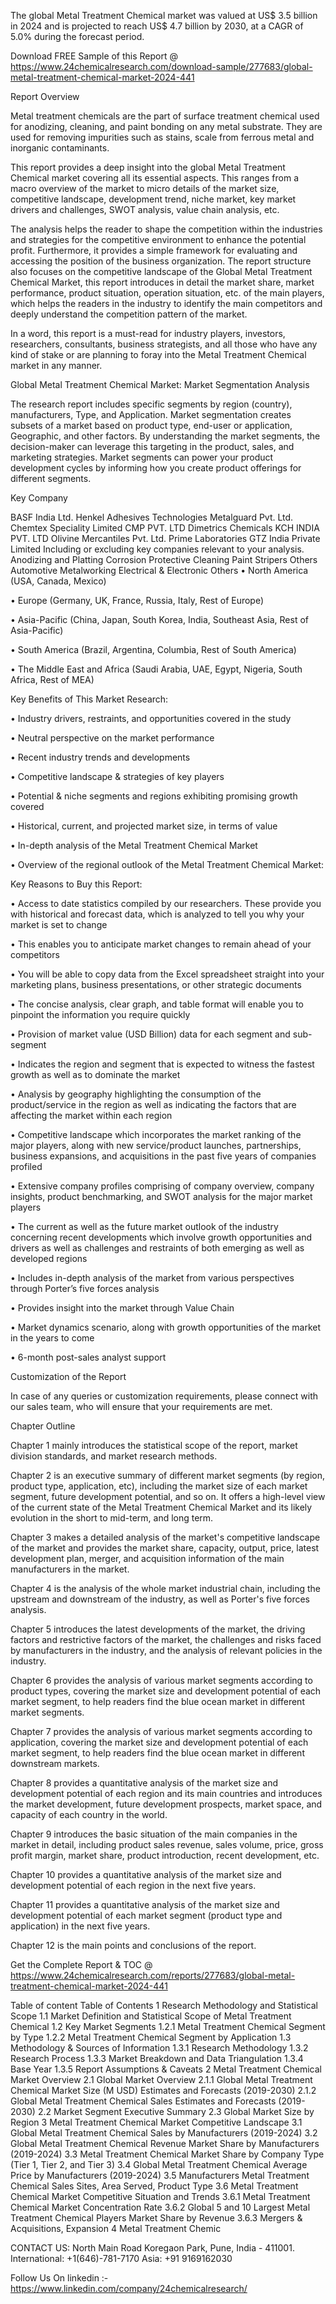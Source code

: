 The global Metal Treatment Chemical market was valued at US$ 3.5 billion in 2024 and is projected to reach US$ 4.7 billion by 2030, at a CAGR of 5.0% during the forecast period.

Download FREE Sample of this Report @ https://www.24chemicalresearch.com/download-sample/277683/global-metal-treatment-chemical-market-2024-441

Report Overview

Metal treatment chemicals are the part of surface treatment chemical used for anodizing, cleaning, and paint bonding on any metal substrate. They are used for removing impurities such as stains, scale from ferrous metal and inorganic contaminants.

This report provides a deep insight into the global Metal Treatment Chemical market covering all its essential aspects. This ranges from a macro overview of the market to micro details of the market size, competitive landscape, development trend, niche market, key market drivers and challenges, SWOT analysis, value chain analysis, etc.

The analysis helps the reader to shape the competition within the industries and strategies for the competitive environment to enhance the potential profit. Furthermore, it provides a simple framework for evaluating and accessing the position of the business organization. The report structure also focuses on the competitive landscape of the Global Metal Treatment Chemical Market, this report introduces in detail the market share, market performance, product situation, operation situation, etc. of the main players, which helps the readers in the industry to identify the main competitors and deeply understand the competition pattern of the market.

In a word, this report is a must-read for industry players, investors, researchers, consultants, business strategists, and all those who have any kind of stake or are planning to foray into the Metal Treatment Chemical market in any manner.

Global Metal Treatment Chemical Market: Market Segmentation Analysis

The research report includes specific segments by region (country), manufacturers, Type, and Application. Market segmentation creates subsets of a market based on product type, end-user or application, Geographic, and other factors. By understanding the market segments, the decision-maker can leverage this targeting in the product, sales, and marketing strategies. Market segments can power your product development cycles by informing how you create product offerings for different segments.

Key Company

BASF India Ltd.
Henkel Adhesives Technologies
Metalguard Pvt. Ltd.
Chemtex Speciality Limited
CMP PVT. LTD
Dimetrics Chemicals
KCH INDIA PVT. LTD
Olivine Mercantiles Pvt. Ltd.
Prime Laboratories
GTZ India Private Limited
Including or excluding key companies relevant to your analysis.
Anodizing and Platting
Corrosion Protective
Cleaning
Paint Stripers
Others
Automotive
Metalworking
Electrical & Electronic
Others
• North America (USA, Canada, Mexico)

• Europe (Germany, UK, France, Russia, Italy, Rest of Europe)

• Asia-Pacific (China, Japan, South Korea, India, Southeast Asia, Rest of Asia-Pacific)

• South America (Brazil, Argentina, Columbia, Rest of South America)

• The Middle East and Africa (Saudi Arabia, UAE, Egypt, Nigeria, South Africa, Rest of MEA)

Key Benefits of This Market Research:

• Industry drivers, restraints, and opportunities covered in the study

• Neutral perspective on the market performance

• Recent industry trends and developments

• Competitive landscape & strategies of key players

• Potential & niche segments and regions exhibiting promising growth covered

• Historical, current, and projected market size, in terms of value

• In-depth analysis of the Metal Treatment Chemical Market

• Overview of the regional outlook of the Metal Treatment Chemical Market:

Key Reasons to Buy this Report:

• Access to date statistics compiled by our researchers. These provide you with historical and forecast data, which is analyzed to tell you why your market is set to change

• This enables you to anticipate market changes to remain ahead of your competitors

• You will be able to copy data from the Excel spreadsheet straight into your marketing plans, business presentations, or other strategic documents

• The concise analysis, clear graph, and table format will enable you to pinpoint the information you require quickly

• Provision of market value (USD Billion) data for each segment and sub-segment

• Indicates the region and segment that is expected to witness the fastest growth as well as to dominate the market

• Analysis by geography highlighting the consumption of the product/service in the region as well as indicating the factors that are affecting the market within each region

• Competitive landscape which incorporates the market ranking of the major players, along with new service/product launches, partnerships, business expansions, and acquisitions in the past five years of companies profiled

• Extensive company profiles comprising of company overview, company insights, product benchmarking, and SWOT analysis for the major market players

• The current as well as the future market outlook of the industry concerning recent developments which involve growth opportunities and drivers as well as challenges and restraints of both emerging as well as developed regions

• Includes in-depth analysis of the market from various perspectives through Porter’s five forces analysis

• Provides insight into the market through Value Chain

• Market dynamics scenario, along with growth opportunities of the market in the years to come

• 6-month post-sales analyst support

Customization of the Report

In case of any queries or customization requirements, please connect with our sales team, who will ensure that your requirements are met.

Chapter Outline

Chapter 1 mainly introduces the statistical scope of the report, market division standards, and market research methods.

Chapter 2 is an executive summary of different market segments (by region, product type, application, etc), including the market size of each market segment, future development potential, and so on. It offers a high-level view of the current state of the Metal Treatment Chemical Market and its likely evolution in the short to mid-term, and long term.

Chapter 3 makes a detailed analysis of the market's competitive landscape of the market and provides the market share, capacity, output, price, latest development plan, merger, and acquisition information of the main manufacturers in the market.

Chapter 4 is the analysis of the whole market industrial chain, including the upstream and downstream of the industry, as well as Porter's five forces analysis.

Chapter 5 introduces the latest developments of the market, the driving factors and restrictive factors of the market, the challenges and risks faced by manufacturers in the industry, and the analysis of relevant policies in the industry.

Chapter 6 provides the analysis of various market segments according to product types, covering the market size and development potential of each market segment, to help readers find the blue ocean market in different market segments.

Chapter 7 provides the analysis of various market segments according to application, covering the market size and development potential of each market segment, to help readers find the blue ocean market in different downstream markets.

Chapter 8 provides a quantitative analysis of the market size and development potential of each region and its main countries and introduces the market development, future development prospects, market space, and capacity of each country in the world.

Chapter 9 introduces the basic situation of the main companies in the market in detail, including product sales revenue, sales volume, price, gross profit margin, market share, product introduction, recent development, etc.

Chapter 10 provides a quantitative analysis of the market size and development potential of each region in the next five years.

Chapter 11 provides a quantitative analysis of the market size and development potential of each market segment (product type and application) in the next five years.

Chapter 12 is the main points and conclusions of the report.

Get the Complete Report & TOC @ https://www.24chemicalresearch.com/reports/277683/global-metal-treatment-chemical-market-2024-441

Table of content
Table of Contents
1 Research Methodology and Statistical Scope
1.1 Market Definition and Statistical Scope of Metal Treatment Chemical
1.2 Key Market Segments
1.2.1 Metal Treatment Chemical Segment by Type
1.2.2 Metal Treatment Chemical Segment by Application
1.3 Methodology & Sources of Information
1.3.1 Research Methodology
1.3.2 Research Process
1.3.3 Market Breakdown and Data Triangulation
1.3.4 Base Year
1.3.5 Report Assumptions & Caveats
2 Metal Treatment Chemical Market Overview
2.1 Global Market Overview
2.1.1 Global Metal Treatment Chemical Market Size (M USD) Estimates and Forecasts (2019-2030)
2.1.2 Global Metal Treatment Chemical Sales Estimates and Forecasts (2019-2030)
2.2 Market Segment Executive Summary
2.3 Global Market Size by Region
3 Metal Treatment Chemical Market Competitive Landscape
3.1 Global Metal Treatment Chemical Sales by Manufacturers (2019-2024)
3.2 Global Metal Treatment Chemical Revenue Market Share by Manufacturers (2019-2024)
3.3 Metal Treatment Chemical Market Share by Company Type (Tier 1, Tier 2, and Tier 3)
3.4 Global Metal Treatment Chemical Average Price by Manufacturers (2019-2024)
3.5 Manufacturers Metal Treatment Chemical Sales Sites, Area Served, Product Type
3.6 Metal Treatment Chemical Market Competitive Situation and Trends
3.6.1 Metal Treatment Chemical Market Concentration Rate
3.6.2 Global 5 and 10 Largest Metal Treatment Chemical Players Market Share by Revenue
3.6.3 Mergers & Acquisitions, Expansion
4 Metal Treatment Chemic

CONTACT US:
North Main Road Koregaon Park, Pune, India - 411001.
International: +1(646)-781-7170
Asia: +91 9169162030

Follow Us On linkedin :- https://www.linkedin.com/company/24chemicalresearch/
